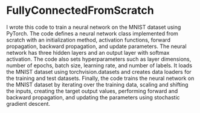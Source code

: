 # FullyConnectedFromScratch
I wrote this code to train a neural network on the MNIST dataset using PyTorch. The code defines a neural network class implemented from scratch with an initialization method, activation functions, forward propagation, backward propagation, and update parameters. The neural network has three hidden layers and an output layer with softmax activation. The code also sets hyperparameters such as layer dimensions, number of epochs, batch size, learning rate, and number of labels. It loads the MNIST dataset using torchvision.datasets and creates data loaders for the training and test datasets. Finally, the code trains the neural network on the MNIST dataset by iterating over the training data, scaling and shifting the inputs, creating the target output values, performing forward and backward propagation, and updating the parameters using stochastic gradient descent.
